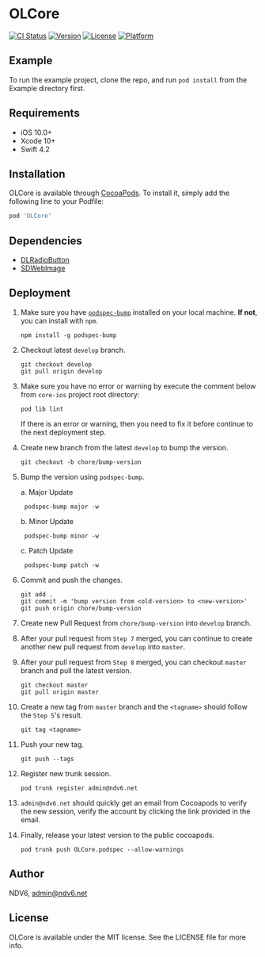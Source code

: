 # OLCore

[![CI Status](https://img.shields.io/travis/fradenza/OLCore.svg?style=flat)](https://travis-ci.org/fradenza/OLCore)
[![Version](https://img.shields.io/cocoapods/v/OLCore.svg?style=flat)](https://cocoapods.org/pods/OLCore)
[![License](https://img.shields.io/cocoapods/l/OLCore.svg?style=flat)](https://cocoapods.org/pods/OLCore)
[![Platform](https://img.shields.io/cocoapods/p/OLCore.svg?style=flat)](https://cocoapods.org/pods/OLCore)

## Example

To run the example project, clone the repo, and run `pod install` from the Example directory first.

## Requirements
* iOS 10.0+
* Xcode 10+
* Swift 4.2

## Installation

OLCore is available through [CocoaPods](https://cocoapods.org). To install
it, simply add the following line to your Podfile:

```ruby
pod 'OLCore'
```

## Dependencies
* [DLRadioButton](https://github.com/DavydLiu/DLRadioButton)
* [SDWebImage](https://github.com/SDWebImage/SDWebImage)

## Deployment
1. Make sure you have [`podspec-bump`](https://github.com/azu/podspec-bump) installed on your local machine. **If not**, you can install with `npm`.
    ```
    npm install -g podspec-bump
    ```
2. Checkout latest `develop` branch.
    ```
    git checkout develop
    git pull origin develop
    ```
3. Make sure you have no error or warning by execute the comment below from `core-ios` project root directory:
    ```
    pod lib lint
    ```
    If there is an error or warning, then you need to fix it before continue to the next deployment step.
4. Create new branch from the latest `develop` to bump the version.
    ```
    git checkout -b chore/bump-version
    ```
5. Bump the version using `podspec-bump`.

    a. Major Update

        podspec-bump major -w

    b. Minor Update
    
        podspec-bump minor -w
    
    c. Patch Update
    
        podspec-bump patch -w
6. Commit and push the changes.
    ```
    git add .
    git commit -m 'bump version from <old-version> to <new-version>'
    git push origin chore/bump-version
    ```
7. Create new Pull Request from `chore/bump-version` into `develop` branch.
8. After your pull request from `Step 7` merged, you can continue to create another new pull request from `develop` into `master`.
9. After your pull request from `Step 8` merged, you can checkout `master` branch and pull the latest version.
    ```
    git checkout master
    git pull origin master
    ```
10. Create a new tag from `master` branch and the `<tagname>` should follow the `Step 5`'s result.
    ```
    git tag <tagname>
    ```
11. Push your new tag.
    ```
    git push --tags
    ```
12. Register new trunk session.
    ```
    pod trunk register admin@ndv6.net
    ```
13. `admin@ndv6.net` should quickly get an email from Cocoapods to verify the new session, verify the account by clicking the link provided in the email.
14. Finally, release your latest version to the public cocoapods.
    ```
    pod trunk push OLCore.podspec --allow-warnings
    ```

## Author

NDV6, admin@ndv6.net

## License

OLCore is available under the MIT license. See the LICENSE file for more info.

